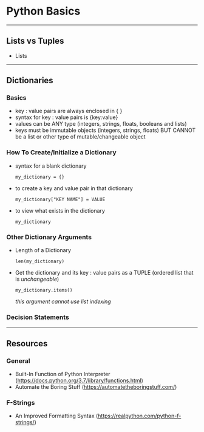 # Python Basics #


---
## Lists vs Tuples
 - Lists 

---
## Dictionaries

### Basics
 - key : value pairs are always enclosed in { }
 - syntax for key : value pairs is {key:value}
 - values can be ANY type (integers, strings, floats, booleans and lists)
 - keys must be immutable objects (integers, strings, floats) BUT CANNOT be a list or other type of mutable/changeable object

### How To Create/Initialize a Dictionary
 - syntax for a blank dictionary
    ```
    my_dictionary = {}
    ```
 - to create a key and value pair in that dictionary
    ```
    my_dictionary["KEY NAME"] = VALUE
    ```
 - to view what exists in the dictionary
    ```
    my_dictionary
    ```
### Other Dictionary Arguments
 - Length of a Dictionary
    ```
    len(my_dictionary)
    ```
 - Get the dictionary and its key : value pairs as a TUPLE (ordered list that is *unchangeable*)
    ```
    my_dictionary.items()
    ```
    *this argument cannot use list indexing*

### Decision Statements


---
 ## Resources
 ### General ###
 - Built-In Function of Python Interpreter (https://docs.python.org/3.7/library/functions.html)
 - Automate the Boring Stuff (https://automatetheboringstuff.com/)
 ### F-Strings ###
 - An Improved Formatting Syntax (https://realpython.com/python-f-strings/)